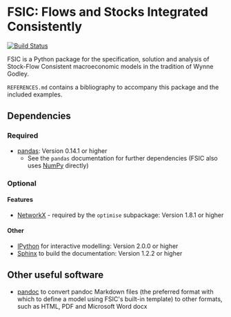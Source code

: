 # FSIC: Flows and Stocks Integrated Consistently

[![Build Status](https://travis-ci.org/cthoung/fsic.svg?branch=master)](https://travis-ci.org/cthoung/fsic)

FSIC is a Python package for the specification, solution and analysis of
Stock-Flow Consistent macroeconomic models in the tradition of Wynne Godley.

`REFERENCES.md` contains a bibliography to accompany this package and the
included examples.

## Dependencies

### Required

* [pandas](http://pandas.pydata.org/):
  Version 0.14.1 or higher
    * See the `pandas` documentation for further dependencies
      (FSIC also uses [NumPy](http://www.numpy.org/) directly)

### Optional

#### Features

* [NetworkX](http://networkx.github.io/) - required by the `optimise`
  subpackage:
  Version 1.8.1 or higher

#### Other

* [IPython](http://ipython.org/) for interactive modelling:
  Version 2.0.0 or higher
* [Sphinx](http://sphinx-doc.org/) to build the documentation:
  Version 1.2.2 or higher

## Other useful software

* [pandoc](http://johnmacfarlane.net/pandoc/) to convert pandoc Markdown files
  (the preferred format with which to define a model using FSIC's built-in
  template) to other formats, such as HTML, PDF and Microsoft Word docx
